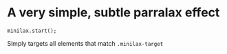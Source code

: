 # A very simple, subtle parralax effect

```
minilax.start();
```

Simply targets all elements that match `.minilax-target`
